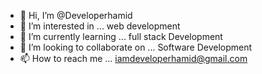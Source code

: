 - 👋 Hi, I’m @Developerhamid
- 👀 I’m interested in ... web development
- 🌱 I’m currently learning ... full stack Development
- 💞️ I’m looking to collaborate on ... Software Development
- 📫 How to reach me ... iamdeveloperhamid@gmail.com

<!---
Developerhamid/Developerhamid is a ✨ special ✨ repository because its `README.md` (this file) appears on your GitHub profile.
You can click the Preview link to take a look at your changes.
--->
